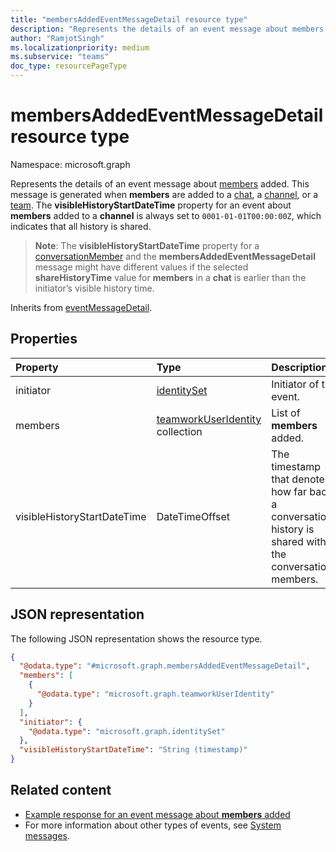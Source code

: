 ```yaml
---
title: "membersAddedEventMessageDetail resource type"
description: "Represents the details of an event message about members added."
author: "RamjotSingh"
ms.localizationpriority: medium
ms.subservice: "teams"
doc_type: resourcePageType
---
```


# membersAddedEventMessageDetail resource type

Namespace: microsoft.graph

Represents the details of an event message about [members](../resources/conversationMember.md) added.
This message is generated when **members** are added to a [chat](../resources/chat.md), a [channel](../resources/channel.md), or a [team](../resources/team.md).
The **visibleHistoryStartDateTime** property for an event about **members** added to a **channel** is always set to `0001-01-01T00:00:00Z`, which indicates that all history is shared.

> **Note**: The **visibleHistoryStartDateTime** property for a [conversationMember](conversationmember.md) and the **membersAddedEventMessageDetail** message might have different values if the selected **shareHistoryTime** value for **members** in a **chat** is earlier than the initiator’s visible history time.


Inherits from [eventMessageDetail](../resources/eventmessagedetail.md).

## Properties
|Property|Type|Description|
|:---|:---|:---|
|initiator|[identitySet](../resources/identityset.md)|Initiator of the event.|
|members|[teamworkUserIdentity](../resources/teamworkuseridentity.md) collection|List of **members** added.|
|visibleHistoryStartDateTime|DateTimeOffset|The timestamp that denotes how far back a conversation's history is shared with the conversation members.|

## JSON representation
The following JSON representation shows the resource type.
<!-- {
  "blockType": "resource",
  "@odata.type": "microsoft.graph.membersAddedEventMessageDetail",
  "baseType": "microsoft.graph.eventMessageDetail"
}
-->
``` json
{
  "@odata.type": "#microsoft.graph.membersAddedEventMessageDetail",
  "members": [
    {
      "@odata.type": "microsoft.graph.teamworkUserIdentity"
    }
  ],
  "initiator": {
    "@odata.type": "microsoft.graph.identitySet"
  },
  "visibleHistoryStartDateTime": "String (timestamp)"
}
```


## Related content
- [Example response for an event message about **members** added](/graph/system-messages/#members-added)
- For more information about other types of events, see [System messages](/graph/system-messages).
